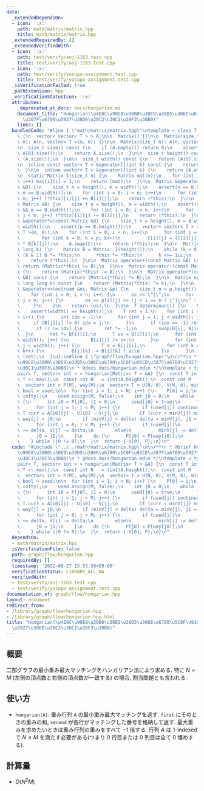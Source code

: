 ```yaml
---
data:
  _extendedDependsOn:
  - icon: ':x:'
    path: math/matrix/matrix.hpp
    title: math/matrix/matrix.hpp
  _extendedRequiredBy: []
  _extendedVerifiedWith:
  - icon: ':x:'
    path: test/verify/aoj-1163.test.cpp
    title: test/verify/aoj-1163.test.cpp
  - icon: ':x:'
    path: test/verify/yosupo-assignment.test.cpp
    title: test/verify/yosupo-assignment.test.cpp
  _isVerificationFailed: true
  _pathExtension: hpp
  _verificationStatusIcon: ':x:'
  attributes:
    _deprecated_at_docs: docs/hungarian.md
    document_title: "Hungarian(\u4E8C\u90E8\u30B0\u30E9\u30D5\u306E\u6700\u5C0F\u91CD\
      \u307F\u6700\u5927\u30DE\u30C3\u30C1\u30F3\u30B0)"
    links: []
  bundledCode: "#line 1 \"math/matrix/matrix.hpp\"\ntemplate < class T >\nstruct Matrix\
    \ {\n  vector< vector< T > > A;\n\n  Matrix() {}\n\n  Matrix(size_t n, size_t\
    \ m): A(n, vector< T >(m, 0)) {}\n\n  Matrix(size_t n): A(n, vector< T >(n, 0)){};\n\
    \n  size_t size() const {\n    if (A.empty()) return 0;\n    assert(A.size() ==\
    \ A[0].size());\n    return A.size();\n  }\n\n  size_t height() const {\n    return\
    \ (A.size());\n  }\n\n  size_t width() const {\n    return (A[0].size());\n  }\n\
    \n  inline const vector< T > &operator[](int k) const {\n    return (A.at(k));\n\
    \  }\n\n  inline vector< T > &operator[](int k) {\n    return (A.at(k));\n  }\n\
    \n  static Matrix I(size_t n) {\n    Matrix mat(n);\n    for (int i = 0; i < n;\
    \ i++) mat[i][i] = 1;\n    return (mat);\n  }\n\n  Matrix &operator+=(const Matrix\
    \ &B) {\n    size_t n = height(), m = width();\n    assert(n == B.height() &&\
    \ m == B.width());\n    for (int i = 0; i < n; i++)\n      for (int j = 0; j <\
    \ m; j++) (*this)[i][j] += B[i][j];\n    return (*this);\n  }\n\n  Matrix &operator-=(const\
    \ Matrix &B) {\n    size_t n = height(), m = width();\n    assert(n == B.height()\
    \ && m == B.width());\n    for (int i = 0; i < n; i++)\n      for (int j = 0;\
    \ j < m; j++) (*this)[i][j] -= B[i][j];\n    return (*this);\n  }\n\n  Matrix\
    \ &operator*=(const Matrix &B) {\n    size_t n = height(), m = B.width(), p =\
    \ width();\n    assert(p == B.height());\n    vector< vector< T > > C(n, vector<\
    \ T >(m, 0));\n    for (int i = 0; i < n; i++)\n      for (int j = 0; j < m; j++)\n\
    \        for (int k = 0; k < p; k++)\n          C[i][j] = (C[i][j] + (*this)[i][k]\
    \ * B[k][j]);\n    A.swap(C);\n    return (*this);\n  }\n\n  Matrix &operator^=(long\
    \ long k) {\n    Matrix B = Matrix::I(height());\n    while (k > 0) {\n      if\
    \ (k & 1) B *= *this;\n      *this *= *this;\n      k >>= 1LL;\n    }\n    A.swap(B.A);\n\
    \    return (*this);\n  }\n\n  Matrix operator+(const Matrix &B) const {\n   \
    \ return (Matrix(*this) += B);\n  }\n\n  Matrix operator-(const Matrix &B) const\
    \ {\n    return (Matrix(*this) -= B);\n  }\n\n  Matrix operator*(const Matrix\
    \ &B) const {\n    return (Matrix(*this) *= B);\n  }\n\n  Matrix operator^(const\
    \ long long k) const {\n    return (Matrix(*this) ^= k);\n  }\n\n  friend ostream\
    \ &operator<<(ostream &os, Matrix &p) {\n    size_t n = p.height(), m = p.width();\n\
    \    for (int i = 0; i < n; i++) {\n      os << \"[\";\n      for (int j = 0;\
    \ j < m; j++) {\n        os << p[i][j] << (j + 1 == m ? \"]\\n\" : \",\");\n \
    \     }\n    }\n    return (os);\n  }\n\n  T determinant() {\n    Matrix B(*this);\n\
    \    assert(width() == height());\n    T ret = 1;\n    for (int i = 0; i < width();\
    \ i++) {\n      int idx = -1;\n      for (int j = i; j < width(); j++) {\n   \
    \     if (B[j][i] != 0) idx = j;\n      }\n      if (idx == -1) return (0);\n\
    \      if (i != idx) {\n        ret *= -1;\n        swap(B[i], B[idx]);\n    \
    \  }\n      ret *= B[i][i];\n      T vv = B[i][i];\n      for (int j = 0; j <\
    \ width(); j++) {\n        B[i][j] /= vv;\n      }\n      for (int j = i + 1;\
    \ j < width(); j++) {\n        T a = B[j][i];\n        for (int k = 0; k < width();\
    \ k++) {\n          B[j][k] -= B[i][k] * a;\n        }\n      }\n    }\n    return\
    \ (ret);\n  }\n};\n#line 2 \"graph/flow/hungarian.hpp\"\n\n/**\n * @brief Hungarian(\u4E8C\
    \u90E8\u30B0\u30E9\u30D5\u306E\u6700\u5C0F\u91CD\u307F\u6700\u5927\u30DE\u30C3\
    \u30C1\u30F3\u30B0)\n * @docs docs/hungarian.md\n */\ntemplate < typename T >\n\
    pair< T, vector< int > > hungarian(Matrix< T > &A) {\n  const T infty = numeric_limits<\
    \ T >::max();\n  const int N   = (int)A.height();\n  const int M   = (int)A.width();\n\
    \  vector< int > P(M), way(M);\n  vector< T > U(N, 0), V(M, 0), minV;\n  vector<\
    \ bool > used;\n\n  for (int i = 1; i < N; i++) {\n    P[0] = i;\n    minV.assign(M,\
    \ infty);\n    used.assign(M, false);\n    int j0 = 0;\n    while (P[j0] != 0)\
    \ {\n      int i0 = P[j0], j1 = 0;\n      used[j0] = true;\n      T delta  = infty;\n\
    \      for (int j = 1; j < M; j++) {\n        if (used[j]) continue;\n       \
    \ T curr = A[i0][j] - U[i0] - V[j];\n        if (curr < minV[j]) minV[j] = curr,\
    \ way[j] = j0;\n        if (minV[j] < delta) delta = minV[j], j1 = j;\n      }\n\
    \      for (int j = 0; j < M; j++) {\n        if (used[j])\n          U[P[j]]\
    \ += delta, V[j] -= delta;\n        else\n          minV[j] -= delta;\n      }\n\
    \      j0 = j1;\n    }\n    do {\n      P[j0] = P[way[j0]];\n      j0    = way[j0];\n\
    \    } while (j0 != 0);\n  }\n  return {-V[0], P};\n}\n"
  code: "#include \"../../math/matrix/matrix.hpp\"\n\n/**\n * @brief Hungarian(\u4E8C\
    \u90E8\u30B0\u30E9\u30D5\u306E\u6700\u5C0F\u91CD\u307F\u6700\u5927\u30DE\u30C3\
    \u30C1\u30F3\u30B0)\n * @docs docs/hungarian.md\n */\ntemplate < typename T >\n\
    pair< T, vector< int > > hungarian(Matrix< T > &A) {\n  const T infty = numeric_limits<\
    \ T >::max();\n  const int N   = (int)A.height();\n  const int M   = (int)A.width();\n\
    \  vector< int > P(M), way(M);\n  vector< T > U(N, 0), V(M, 0), minV;\n  vector<\
    \ bool > used;\n\n  for (int i = 1; i < N; i++) {\n    P[0] = i;\n    minV.assign(M,\
    \ infty);\n    used.assign(M, false);\n    int j0 = 0;\n    while (P[j0] != 0)\
    \ {\n      int i0 = P[j0], j1 = 0;\n      used[j0] = true;\n      T delta  = infty;\n\
    \      for (int j = 1; j < M; j++) {\n        if (used[j]) continue;\n       \
    \ T curr = A[i0][j] - U[i0] - V[j];\n        if (curr < minV[j]) minV[j] = curr,\
    \ way[j] = j0;\n        if (minV[j] < delta) delta = minV[j], j1 = j;\n      }\n\
    \      for (int j = 0; j < M; j++) {\n        if (used[j])\n          U[P[j]]\
    \ += delta, V[j] -= delta;\n        else\n          minV[j] -= delta;\n      }\n\
    \      j0 = j1;\n    }\n    do {\n      P[j0] = P[way[j0]];\n      j0    = way[j0];\n\
    \    } while (j0 != 0);\n  }\n  return {-V[0], P};\n}\n"
  dependsOn:
  - math/matrix/matrix.hpp
  isVerificationFile: false
  path: graph/flow/hungarian.hpp
  requiredBy: []
  timestamp: '2022-08-27 15:55:50+09:00'
  verificationStatus: LIBRARY_ALL_WA
  verifiedWith:
  - test/verify/aoj-1163.test.cpp
  - test/verify/yosupo-assignment.test.cpp
documentation_of: graph/flow/hungarian.hpp
layout: document
redirect_from:
- /library/graph/flow/hungarian.hpp
- /library/graph/flow/hungarian.hpp.html
title: "Hungarian(\u4E8C\u90E8\u30B0\u30E9\u30D5\u306E\u6700\u5C0F\u91CD\u307F\u6700\
  \u5927\u30DE\u30C3\u30C1\u30F3\u30B0)"
---
```

## 概要

二部グラフの最小重み最大マッチングをハンガリアン法により求める. 特に $N=M$ (左側の頂点数と右側の頂点数が一致する) の場合, 割当問題とも言われる.

## 使い方

* `hungarian(A)`: 重み行列 `A` の最小重み最大マッチングを返す. `first` にそのときの重みの和, `second` が各行がマッチングした番号を格納して返す. 最大重みを求めたいときは重み行列の重みをすべて $-1$ 倍する. 行列 $A$ は 1-indexed で $N \leq M$ を満たす必要がある(つまり $0$ 行目または $0$ 列目は全て $0$ 埋めする).

## 計算量

* $O(N^2 M)$
